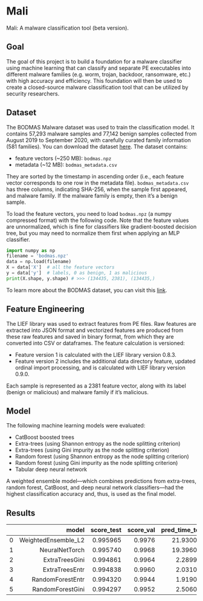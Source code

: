 # Mali
Mali: A malware classification tool (beta version).

## Goal
The goal of this project is to build a foundation for a malware classifier using machine learning that can classify and separate PE executables into different malware families (e.g. worm, trojan, backdoor, ransomware, etc.) with high accuracy and efficiency. This foundation will then be used to create a closed-source malware classification tool that can be utilized by security researchers.

## Dataset
The BODMAS Malware dataset was used to train the classification model. It contains 57,293 malware samples and 77,142 benign samples collected from August 2019 to September 2020, with carefully curated family information (581 families). You can download the dataset [here](https://drive.google.com/drive/folders/1Uf-LebLWyi9eCv97iBal7kL1NgiGEsv_). The dataset contains:
- feature vectors (~250 MB): `bodmas.npz`
- metadata (~12 MB): `bodmas_metadata.csv` 

They are sorted by the timestamp in ascending order (i.e., each feature vector corresponds to one row in the metadata file). `bodmas_metadata.csv` has three columns, indicating SHA-256, when the sample first appeared, and malware family. If the malware family is empty, then it’s a benign sample.

To load the feature vectors, you need to load `bodmas.npz` (a numpy compressed format) with the following code. Note that the feature values are unnormalized, which is fine for classifiers like gradient-boosted decision tree, but you may need to normalize them first when applying an MLP classifier.

``` python
import numpy as np 
filename = 'bodmas.npz' 
data = np.load(filename) 
X = data['X']  # all the feature vectors 
y = data['y']  # labels, 0 as benign, 1 as malicious 
print(X.shape, y.shape) # >>> (134435, 2381), (134435,) 
```
To learn more about the BODMAS dataset, you can visit this [link](https://whyisyoung.github.io/BODMAS/).

## Feature Engineering
The LIEF library was used to extract features from PE files. Raw features are extracted into JSON format and vectorized features are produced from these raw features and saved in binary format, from which they are converted into CSV or dataframes. The feature calculation is versioned:
- Feature version 1 is calculated with the LIEF library version 0.8.3.
- Feature version 2 includes the additional data directory feature, updated ordinal import processing, and is calculated with LIEF library version 0.9.0.

Each sample is represented as a 2381 feature vector, along with its label (benign or malicious) and malware family if it’s malicious.

## Model
The following machine learning models were evaluated:
- CatBoost boosted trees
- Extra-trees (using Shannon entropy as the node splitting criterion)
- Extra-trees (using Gini impurity as the node splitting criterion)
- Random forest (using Shannon entropy as the node splitting criterion)
- Random forest (using Gini impurity as the node splitting criterion)
- Tabular deep neural network

A weighted ensemble model––which combines predictions from extra-trees, random forest, CatBoost, and deep neural network classifiers––had the highest classification accuracy and, thus, is used as the final model.

## Results
|   |               model | score_test | score_val | pred_time_test | pred_time_val |    fit_time | pred_time_test_marginal | pred_time_val_marginal | fit_time_marginal | stack_level | can_infer | fit_order |
|--:|--------------------:|-----------:|----------:|---------------:|--------------:|------------:|------------------------:|-----------------------:|------------------:|------------:|----------:|----------:|
| 0 | WeightedEnsemble_L2 |   0.995965 |    0.9976 |      21.930001 |      2.681004 | 1418.062613 |                0.028000 |               0.007999 |          0.943001 |           2 |      True |         6 |
| 1 |      NeuralNetTorch |   0.995740 |    0.9968 |      19.396000 |      2.440000 | 1161.801305 |               19.396000 |               2.440000 |       1161.801305 |           1 |      True |         5 |
| 2 |      ExtraTreesGini |   0.994861 |    0.9964 |       2.289998 |      0.309004 |   89.408530 |                2.289998 |               0.309004 |         89.408530 |           1 |      True |         3 |
| 3 |      ExtraTreesEntr |   0.994838 |    0.9960 |       2.031004 |      0.222998 |   69.117058 |                2.031004 |               0.222998 |         69.117058 |           1 |      True |         4 |
| 4 |    RandomForestEntr |   0.994320 |    0.9944 |       1.919002 |      0.361995 |  188.971065 |                1.919002 |               0.361995 |        188.971065 |           1 |      True |         2 |
| 5 |    RandomForestGini |   0.994297 |    0.9952 |       2.506001 |      0.233005 |  255.318307 |                2.506001 |               0.233005 |        255.318307 |           1 |      True |         1 |
